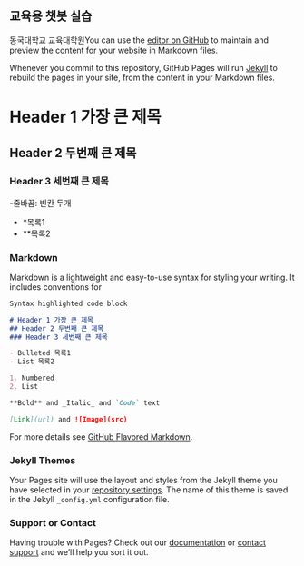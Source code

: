 ## 교육용 챗봇 실습
동국대학교 교육대학원You can use the [editor on GitHub](https://github.com/Willybir/BTSbot/edit/gh-pages/index.md) to maintain and preview the content for your website in Markdown files.

Whenever you commit to this repository, GitHub Pages will run [Jekyll](https://jekyllrb.com/) to rebuild the pages in your site, from the content in your Markdown files.

# Header 1 가장 큰 제목
## Header 2 두번째 큰 제목
### Header 3 세번째 큰 제목

-줄바꿈: 빈칸 두개
- *목록1
- **목록2

### Markdown

Markdown is a lightweight and easy-to-use syntax for styling your writing. It includes conventions for

```markdown
Syntax highlighted code block

# Header 1 가장 큰 제목
## Header 2 두번째 큰 제목
### Header 3 세번째 큰 제목

- Bulleted 목록1
- List 목록2

1. Numbered
2. List

**Bold** and _Italic_ and `Code` text

[Link](url) and ![Image](src)
```

For more details see [GitHub Flavored Markdown](https://guides.github.com/features/mastering-markdown/).

### Jekyll Themes

Your Pages site will use the layout and styles from the Jekyll theme you have selected in your [repository settings](https://github.com/Willybir/BTSbot/settings). The name of this theme is saved in the Jekyll `_config.yml` configuration file.

### Support or Contact

Having trouble with Pages? Check out our [documentation](https://docs.github.com/categories/github-pages-basics/) or [contact support](https://support.github.com/contact) and we’ll help you sort it out.
